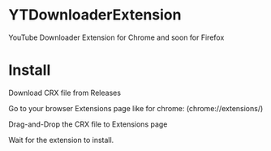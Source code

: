 # YTDownloaderExtension
YouTube Downloader Extension for Chrome and soon for Firefox

# Install
Download CRX file from Releases

Go to your browser Extensions page like for chrome: (chrome://extensions/)

Drag-and-Drop the CRX file to Extensions page

Wait for the extension to install.
